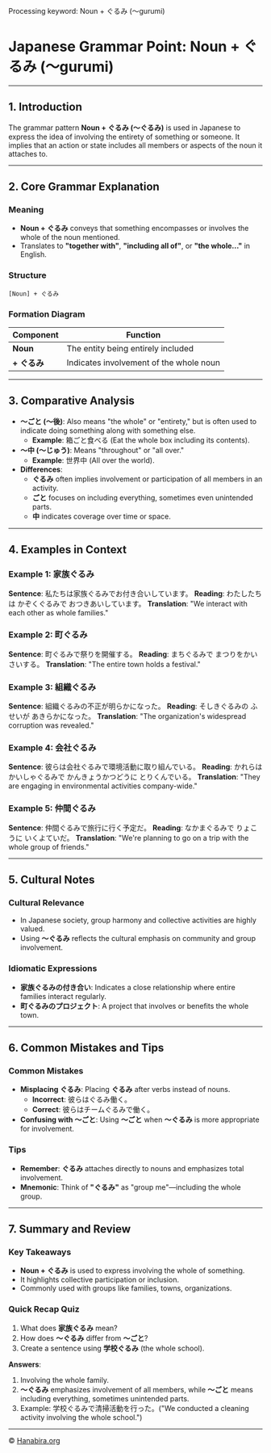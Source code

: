 Processing keyword: Noun + ぐるみ (〜gurumi)
# Japanese Grammar Point: Noun + ぐるみ (〜gurumi)

---
## 1. Introduction
The grammar pattern **Noun + ぐるみ (〜ぐるみ)** is used in Japanese to express the idea of involving the entirety of something or someone. It implies that an action or state includes all members or aspects of the noun it attaches to.

---
## 2. Core Grammar Explanation
### Meaning
- **Noun + ぐるみ** conveys that something encompasses or involves the whole of the noun mentioned.
- Translates to **"together with"**, **"including all of"**, or **"the whole..."** in English.
### Structure
```plaintext
[Noun] + ぐるみ
```
### Formation Diagram
| Component     | Function                                |
|---------------|-----------------------------------------|
| **Noun**      | The entity being entirely included      |
| **+ ぐるみ**   | Indicates involvement of the whole noun |
---
## 3. Comparative Analysis
- **〜ごと (〜後)**: Also means "the whole" or "entirety," but is often used to indicate doing something along with something else.
  - **Example**: 箱ごと食べる (Eat the whole box including its contents).
- **〜中 (〜じゅう)**: Means "throughout" or "all over."
  - **Example**: 世界中 (All over the world).
- **Differences**:
  - **ぐるみ** often implies involvement or participation of all members in an activity.
  - **ごと** focuses on including everything, sometimes even unintended parts.
  - **中** indicates coverage over time or space.
---
## 4. Examples in Context
### Example 1: 家族ぐるみ
**Sentence**: 私たちは家族ぐるみでお付き合いしています。
**Reading**: わたしたちは かぞくぐるみで おつきあいしています。
**Translation**: "We interact with each other as whole families."
### Example 2: 町ぐるみ
**Sentence**: 町ぐるみで祭りを開催する。
**Reading**: まちぐるみで まつりをかいさいする。
**Translation**: "The entire town holds a festival."
### Example 3: 組織ぐるみ
**Sentence**: 組織ぐるみの不正が明らかになった。
**Reading**: そしきぐるみの ふせいが あきらかになった。
**Translation**: "The organization's widespread corruption was revealed."
### Example 4: 会社ぐるみ
**Sentence**: 彼らは会社ぐるみで環境活動に取り組んでいる。
**Reading**: かれらは かいしゃぐるみで かんきょうかつどうに とりくんでいる。
**Translation**: "They are engaging in environmental activities company-wide."
### Example 5: 仲間ぐるみ
**Sentence**: 仲間ぐるみで旅行に行く予定だ。
**Reading**: なかまぐるみで りょこうに いくよていだ。
**Translation**: "We're planning to go on a trip with the whole group of friends."

---
## 5. Cultural Notes
### Cultural Relevance
- In Japanese society, group harmony and collective activities are highly valued.
- Using **〜ぐるみ** reflects the cultural emphasis on community and group involvement.
### Idiomatic Expressions
- **家族ぐるみの付き合い**: Indicates a close relationship where entire families interact regularly.
- **町ぐるみのプロジェクト**: A project that involves or benefits the whole town.

---
## 6. Common Mistakes and Tips
### Common Mistakes
- **Misplacing ぐるみ**: Placing **ぐるみ** after verbs instead of nouns.
  - **Incorrect**: 彼らはぐるみ働く。
  - **Correct**: 彼らはチームぐるみで働く。
- **Confusing with 〜ごと**: Using **〜ごと** when **〜ぐるみ** is more appropriate for involvement.
### Tips
- **Remember**: **ぐるみ** attaches directly to nouns and emphasizes total involvement.
- **Mnemonic**: Think of **"ぐるみ"** as "group me"—including the whole group.
---
## 7. Summary and Review
### Key Takeaways
- **Noun + ぐるみ** is used to express involving the whole of something.
- It highlights collective participation or inclusion.
- Commonly used with groups like families, towns, organizations.
### Quick Recap Quiz
1. What does **家族ぐるみ** mean?
2. How does **〜ぐるみ** differ from **〜ごと**?
3. Create a sentence using **学校ぐるみ** (the whole school).

**Answers**:
1. Involving the whole family.
2. **〜ぐるみ** emphasizes involvement of all members, while **〜ごと** means including everything, sometimes unintended parts.
3. Example: 学校ぐるみで清掃活動を行った。("We conducted a cleaning activity involving the whole school.")

---

© [Hanabira.org](https://hanabira.org)
